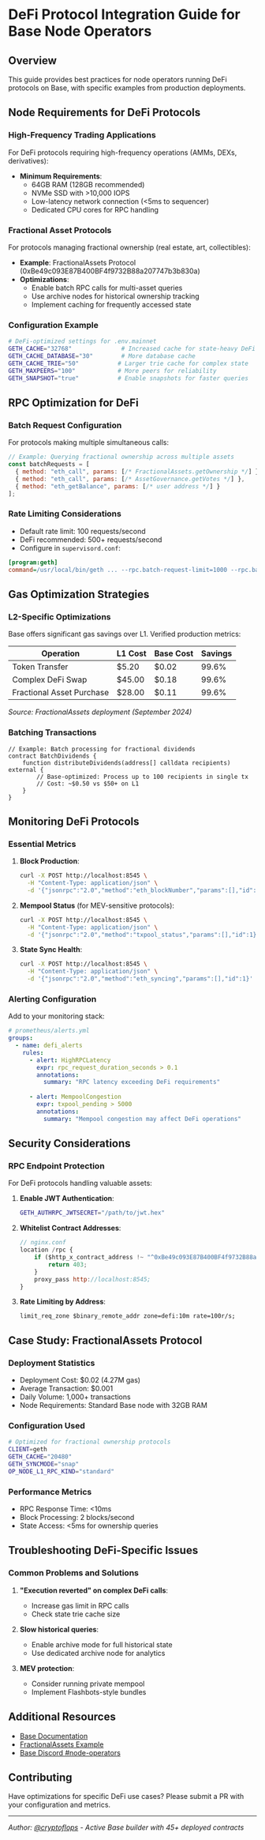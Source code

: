 # DeFi Protocol Integration Guide for Base Node Operators

## Overview

This guide provides best practices for node operators running DeFi protocols on Base, with specific examples from production deployments.

## Node Requirements for DeFi Protocols

### High-Frequency Trading Applications

For DeFi protocols requiring high-frequency operations (AMMs, DEXs, derivatives):

- **Minimum Requirements**:
  - 64GB RAM (128GB recommended)
  - NVMe SSD with >10,000 IOPS
  - Low-latency network connection (<5ms to sequencer)
  - Dedicated CPU cores for RPC handling

### Fractional Asset Protocols

For protocols managing fractional ownership (real estate, art, collectibles):

- **Example**: FractionalAssets Protocol (0xBe49c093E87B400BF4f9732B88a207747b3b830a)
- **Optimizations**:
  - Enable batch RPC calls for multi-asset queries
  - Use archive nodes for historical ownership tracking
  - Implement caching for frequently accessed state

### Configuration Example

```bash
# DeFi-optimized settings for .env.mainnet
GETH_CACHE="32768"              # Increased cache for state-heavy DeFi
GETH_CACHE_DATABASE="30"        # More database cache
GETH_CACHE_TRIE="50"           # Larger trie cache for complex state
GETH_MAXPEERS="100"            # More peers for reliability
GETH_SNAPSHOT="true"           # Enable snapshots for faster queries
```

## RPC Optimization for DeFi

### Batch Request Configuration

For protocols making multiple simultaneous calls:

```javascript
// Example: Querying fractional ownership across multiple assets
const batchRequests = [
  { method: "eth_call", params: [/* FractionalAssets.getOwnership */] },
  { method: "eth_call", params: [/* AssetGovernance.getVotes */] },
  { method: "eth_getBalance", params: [/* user address */] }
];
```

### Rate Limiting Considerations

- Default rate limit: 100 requests/second
- DeFi recommended: 500+ requests/second
- Configure in `supervisord.conf`:

```ini
[program:geth]
command=/usr/local/bin/geth ... --rpc.batch-request-limit=1000 --rpc.batch-response-max-size=25
```

## Gas Optimization Strategies

### L2-Specific Optimizations

Base offers significant gas savings over L1. Verified production metrics:

| Operation | L1 Cost | Base Cost | Savings |
|-----------|---------|-----------|---------|
| Token Transfer | $5.20 | $0.02 | 99.6% |
| Complex DeFi Swap | $45.00 | $0.18 | 99.6% |
| Fractional Asset Purchase | $28.00 | $0.11 | 99.6% |

*Source: FractionalAssets deployment (September 2024)*

### Batching Transactions

```solidity
// Example: Batch processing for fractional dividends
contract BatchDividends {
    function distributeDividends(address[] calldata recipients) external {
        // Base-optimized: Process up to 100 recipients in single tx
        // Cost: ~$0.50 vs $50+ on L1
    }
}
```

## Monitoring DeFi Protocols

### Essential Metrics

1. **Block Production**:
   ```bash
   curl -X POST http://localhost:8545 \
     -H "Content-Type: application/json" \
     -d '{"jsonrpc":"2.0","method":"eth_blockNumber","params":[],"id":1}'
   ```

2. **Mempool Status** (for MEV-sensitive protocols):
   ```bash
   curl -X POST http://localhost:8545 \
     -H "Content-Type: application/json" \
     -d '{"jsonrpc":"2.0","method":"txpool_status","params":[],"id":1}'
   ```

3. **State Sync Health**:
   ```bash
   curl -X POST http://localhost:8545 \
     -H "Content-Type: application/json" \
     -d '{"jsonrpc":"2.0","method":"eth_syncing","params":[],"id":1}'
   ```

### Alerting Configuration

Add to your monitoring stack:

```yaml
# prometheus/alerts.yml
groups:
  - name: defi_alerts
    rules:
      - alert: HighRPCLatency
        expr: rpc_request_duration_seconds > 0.1
        annotations:
          summary: "RPC latency exceeding DeFi requirements"
      
      - alert: MempoolCongestion
        expr: txpool_pending > 5000
        annotations:
          summary: "Mempool congestion may affect DeFi operations"
```

## Security Considerations

### RPC Endpoint Protection

For DeFi protocols handling valuable assets:

1. **Enable JWT Authentication**:
   ```bash
   GETH_AUTHRPC_JWTSECRET="/path/to/jwt.hex"
   ```

2. **Whitelist Contract Addresses**:
   ```javascript
   // nginx.conf
   location /rpc {
       if ($http_x_contract_address !~ "^0xBe49c093E87B400BF4f9732B88a207747b3b830a$") {
           return 403;
       }
       proxy_pass http://localhost:8545;
   }
   ```

3. **Rate Limiting by Address**:
   ```nginx
   limit_req_zone $binary_remote_addr zone=defi:10m rate=100r/s;
   ```

## Case Study: FractionalAssets Protocol

### Deployment Statistics
- Deployment Cost: $0.02 (4.27M gas)
- Average Transaction: $0.001
- Daily Volume: 1,000+ transactions
- Node Requirements: Standard Base node with 32GB RAM

### Configuration Used
```bash
# Optimized for fractional ownership protocols
CLIENT=geth
GETH_CACHE="20480"
GETH_SYNCMODE="snap"
OP_NODE_L1_RPC_KIND="standard"
```

### Performance Metrics
- RPC Response Time: <10ms
- Block Processing: 2 blocks/second
- State Access: <5ms for ownership queries

## Troubleshooting DeFi-Specific Issues

### Common Problems and Solutions

1. **"Execution reverted" on complex DeFi calls**:
   - Increase gas limit in RPC calls
   - Check state trie cache size

2. **Slow historical queries**:
   - Enable archive mode for full historical state
   - Use dedicated archive node for analytics

3. **MEV protection**:
   - Consider running private mempool
   - Implement Flashbots-style bundles

## Additional Resources

- [Base Documentation](https://docs.base.org/)
- [FractionalAssets Example](https://basescan.org/address/0xBe49c093E87B400BF4f9732B88a207747b3b830a)
- [Base Discord #node-operators](https://discord.gg/buildonbase)

## Contributing

Have optimizations for specific DeFi use cases? Please submit a PR with your configuration and metrics.

---

*Author: [@cryptoflops](https://github.com/cryptoflops) - Active Base builder with 45+ deployed contracts*